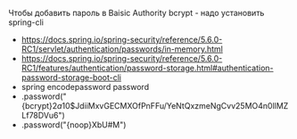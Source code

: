 Чтобы добавить пароль в Baisic Authority bcrypt - надо установить spring-cli
- https://docs.spring.io/spring-security/reference/5.6.0-RC1/servlet/authentication/passwords/in-memory.html
- https://docs.spring.io/spring-security/reference/5.6.0-RC1/features/authentication/password-storage.html#authentication-password-storage-boot-cli
- spring encodepassword password
- .password("{bcrypt}$2a$10$JdiiMxvGECMXOfPnFFu/YeNtQxzmeNgCvv25MO4n0llMZLf78DVu6")
- .password("{noop}XbU#M")
